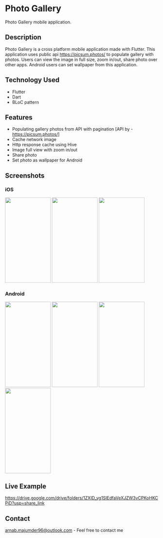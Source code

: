 # Photo Gallery
Photo Gallery mobile application.

## Description
Photo Gallery is a cross platform mobile application made with Flutter. This application uses public api https://picsum.photos/ to populate gallery with photos. Users can view the image in full size, zoom in/out, share photo over other apps. Android users can set wallpaper from this application.

## Technology Used
- Flutter
- Dart
- BLoC pattern

## Features
- Populating gallery photos from API with pagination [API by - https://picsum.photos/]
- Cache network image
- Http response cache using Hive
- Image full view with zoom in/out
- Share photo
- Set photo as wallpaper for Android

## Screenshots
### iOS
<img src="https://user-images.githubusercontent.com/118476051/202962738-d5effab0-bfaf-44f1-aebf-019eb801e915.png" width="150" height="280">    <img src="https://user-images.githubusercontent.com/118476051/202962754-aef85511-21ee-40a9-8fb0-d1de3d070879.png" width="150" height="280">    <img src="https://user-images.githubusercontent.com/118476051/202962734-0b35a872-14cb-4ea4-afcd-f4a89996e22f.jpeg" width="150" height="280">
### Android
<img src="https://user-images.githubusercontent.com/118476051/202962750-ac5e276b-0334-4947-af58-8abfdf66c039.jpg" width="150" height="280">    <img src="https://user-images.githubusercontent.com/118476051/202962775-24c5140c-9266-4f88-9c59-25fcc1b4474e.jpg" width="150" height="280">    <img src="https://user-images.githubusercontent.com/118476051/202962785-94b7e5f3-f1d0-4a4e-980d-291c387d34fb.jpg" width="150" height="280">    <img src="https://user-images.githubusercontent.com/118476051/202962789-e49c570c-d274-48ee-9f6a-9dd76ec38242.jpg" width="150" height="280">

## Live Example
https://drive.google.com/drive/folders/1ZXID_vg1SIEdfaVeXJZW3vCPKoHKCPiD?usp=share_link

## Contact
arnab.majumder96@outlook.com - Feel free to contact me
